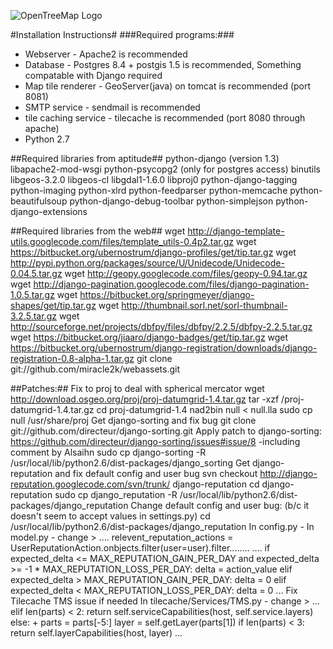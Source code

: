 ![OpenTreeMap Logo](https://github.com/azavea/OpenTreeMap/raw/master/static/images/Philadelphia/es/2011_opentreemap_trans.png)

#Installation Instructions#
###Required programs:###
* Webserver - Apache2 is recommended
* Database - Postgres 8.4 + postgis 1.5 is recommended, Something compatable with Django required
* Map tile renderer - GeoServer(java) on tomcat is recommended (port 8081)
* SMTP service - sendmail is recommended
* tile caching service - tilecache is recommended (port 8080 through apache)
* Python 2.7

##Required libraries from aptitude##
    python-django (version 1.3)
    libapache2-mod-wsgi
    python-psycopg2 (only for postgres access)
    binutils
    libgeos-3.2.0
    libgeos-cl
    libgdal1-1.6.0
    libproj0
    python-django-tagging
    python-imaging
    python-xlrd
    python-feedparser
    python-memcache
    python-beautifulsoup
    python-django-debug-toolbar
    python-simplejson
    python-django-extensions

##Required libraries from the web##
    wget http://django-template-utils.googlecode.com/files/template_utils-0.4p2.tar.gz
                wget https://bitbucket.org/ubernostrum/django-profiles/get/tip.tar.gz
                wget http://pypi.python.org/packages/source/U/Unidecode/Unidecode-0.04.5.tar.gz
                wget http://geopy.googlecode.com/files/geopy-0.94.tar.gz
                wget http://django-pagination.googlecode.com/files/django-pagination-1.0.5.tar.gz
                wget https://bitbucket.org/springmeyer/django-shapes/get/tip.tar.gz
                wget http://thumbnail.sorl.net/sorl-thumbnail-3.2.5.tar.gz
                wget http://sourceforge.net/projects/dbfpy/files/dbfpy/2.2.5/dbfpy-2.2.5.tar.gz
                wget https://bitbucket.org/jiaaro/django-badges/get/tip.tar.gz
                wget https://bitbucket.org/ubernostrum/django-registration/downloads/django-registration-0.8-alpha-1.tar.gz
    git clone git://github.com/miracle2k/webassets.git

##Patches:##
    Fix to proj to deal with spherical mercator
        wget http://download.osgeo.org/proj/proj-datumgrid-1.4.tar.gz
        tar -xzf /proj-datumgrid-1.4.tar.gz
        cd proj-datumgrid-1.4
        nad2bin null < null.lla
                                sudo cp null /usr/share/proj
    Get django-sorting and fix bug
        git clone git://github.com/directeur/django-sorting.git
				Apply patch to django-sorting:
            https://github.com/directeur/django-sorting/issues#issue/8
						-including comment by Alsaihn
				sudo cp django-sorting -R /usr/local/lib/python2.6/dist-packages/django_sorting
    Get django-reputation and fix default config and user bug
        svn checkout http://django-reputation.googlecode.com/svn/trunk/ django-reputation
				cd django-reputation
				sudo cp django_reputation -R /usr/local/lib/python2.6/dist-packages/django_reputation
				Change default config and user bug: (b/c it doesn't seem to accept values in settings.py)
						cd /usr/local/lib/python2.6/dist-packages/django_reputation
						In config.py - <change values as needed>
            In model.py - change >
                ....
                relevent_reputation_actions = UserReputationAction.onbjects.filter(user=user).filter........
                ....
                if expected_delta <= MAX_REPUTATION_GAIN_PER_DAY and expected_delta >= -1 * MAX_REPUTATION_LOSS_PER_DAY:
                    delta = action_value
                elif expected_delta > MAX_REPUTATION_GAIN_PER_DAY:
                    delta = 0
                elif expected_delta < MAX_REPUTATION_LOSS_PER_DAY:
                    delta = 0
                ...
    Fix Tilecache TMS issue if needed
				In tilecache/Services/TMS.py - change >
						...
						elif len(parts) < 2:
								return self.serviceCapabilities(host, self.service.layers)
						else:
					+ parts = parts[-5:]
								layer = self.getLayer(parts[1])
								if len(parts) < 3:
								return self.layerCapabilities(host, layer)
						...